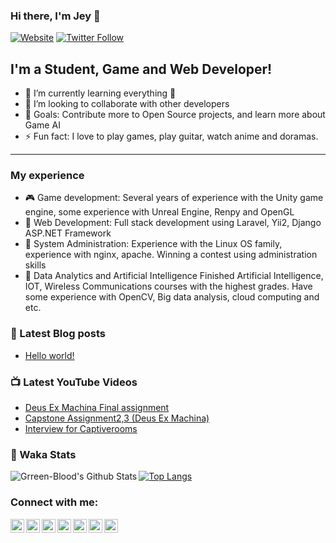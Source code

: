 ### Hi there, I'm Jey 👋
[![Website](https://img.shields.io/website?label=arbuzoletters.com&style=for-the-badge&url=https%3A%2F%2Fcodestackr.com)](https://arbuzoletters.000webhostapp.com/)
[![Twitter Follow](https://img.shields.io/twitter/follow/StrangenGroup?color=1DA1F2&logo=twitter&style=for-the-badge)](https://twitter.com/intent/follow?original_referer=https%3A%2F%2Fgithub.com%2FStrangenGroup&screen_name=StrangenGroup)

## I'm a Student, Game and Web Developer!

- 🌱 I’m currently learning everything 🤣
- 👯 I’m looking to collaborate with other developers
- 🥅 Goals: Contribute more to Open Source projects, and learn more about Game AI
- ⚡ Fun fact: I love to play games, play guitar, watch anime and doramas.
-------
### My experience

- :video_game: Game development:
  Several years of experience with the Unity game engine, some experience with Unreal Engine, Renpy and OpenGL
- :bread: Web Development:
  Full stack development using Laravel, Yii2, Django ASP.NET Framework
- :meat_on_bone: System Administration:
  Experience with the Linux OS family, experience with nginx, apache. Winning a contest using administration skills
- :mans_shoe: Data Analytics and Artificial Intelligence
  Finished Artificial Intelligence, IOT, Wireless Communications courses with the highest grades. Have some experience with OpenCV, Big data analysis, cloud computing and etc.

### 📕 Latest Blog posts
<!-- BLOG-POST-LIST:START -->
- [Hello world!](https://arbuzoletters.000webhostapp.com/2020/08/hello-world?utm_source=rss&utm_medium=rss&utm_campaign=hello-world)
<!-- BLOG-POST-LIST:END -->

### 📺 Latest YouTube Videos

<!-- YOUTUBE:START -->
- [Deus Ex Machina Final assignment](https://www.youtube.com/watch?v=B3YoGyrOTgY)
- [Capstone Assignment2,3 (Deus Ex Machina)](https://www.youtube.com/watch?v=BNZEw823_5w)
- [Interview for Captiverooms](https://www.youtube.com/watch?v=cwSH94HMgbM)
<!-- YOUTUBE:END -->

 ### :notebook_with_decorative_cover: Waka Stats
 <!--START_SECTION:waka-->
<!--END_SECTION:waka-->



<img align="left" alt="Grreen-Blood's Github Stats" src="https://github-readme-stats.codestackr.vercel.app/api?username=Green-Blood&show_icons=true&hide_border=true&count_private=true" />


[![Top Langs](https://github-readme-stats.vercel.app/api/top-langs/?username=Green-Blood)](https://github.com/Green-Blood/github-readme-stats)

[twitter]: https://twitter.com/StrangenGroup
[instagram]: https://www.instagram.com/bloodyjey/
[linkedin]: https://www.linkedin.com/in/jey-302206168/
[telegram]: https://t.me/bloodyjey
[facebook]: https://www.facebook.com/JeyBloody
[arbuzoletters]: https://t.me/Arbuzoletters
[gmail]: mailto:bloodjey98@gmail.com "Connect via Email"

### Connect with me:

[<img align="left" alt="Green-Blood | LinkedIn" width="22px" src="https://cdn.jsdelivr.net/npm/simple-icons@v3/icons/linkedin.svg" />][linkedin]
[<img align="left" alt="Green-Blood | Instagram" width="22px" src="https://cdn.jsdelivr.net/npm/simple-icons@v3/icons/instagram.svg" />][instagram]
[<img align="left" alt="Green-Blood | Telegram" width="22px" src="https://cdn.jsdelivr.net/npm/simple-icons@v3/icons/telegram.svg" />][telegram]
[<img align="left" alt="Green-Blood | Twitter" width="22px" src="https://cdn.jsdelivr.net/npm/simple-icons@v3/icons/twitter.svg" />][twitter]
[<img align="left" alt="Green-Blood | Facebook" width="22px" src="https://cdn.jsdelivr.net/npm/simple-icons@v3/icons/facebook.svg" />][facebook]
[<img align="left" alt="Green-Blood | ArbuzoLetters" width="22px" src="https://cdn.jsdelivr.net/npm/simple-icons@v3/icons/a-frame.svg" />][arbuzoletters]
[<img align="left" alt="Green-Blood | Gmail" width="22px" src="https://cdn.jsdelivr.net/npm/simple-icons@v3/icons/gmail.svg" />][gmail]


<br/>
